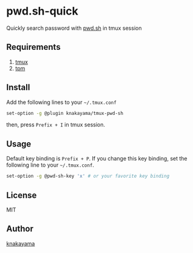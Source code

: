 pwd.sh-quick
============

Quickly search password with [pwd.sh](https://github.com/drduh/pwd.sh) in tmux session

## Requirements

1. [tmux](https://github.com/tmux/tmux)
2. [tpm](https://github.com/tmux-plugins/tpm)

## Install

Add the following lines to your `~/.tmux.conf`

```bash
set-option -g @plugin knakayama/tmux-pwd-sh
```

then, press `Prefix + I` in tmux session.

## Usage

Default key binding is `Prefix + P`. If you change this key binding, set the following line to your `~/.tmux.conf`.

```bash
set-option -g @pwd-sh-key 'x' # or your favorite key binding
```

## License

MIT

## Author

[knakayama](https://github.com/knakayama)
